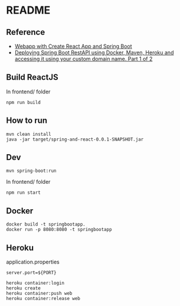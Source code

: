 # README
## Reference
- [Webapp with Create React App and Spring Boot](https://github.com/kantega/react-and-spring)
- [Deploying Spring Boot RestAPI using Docker, Maven, Heroku and accessing it using your custom domain name. Part 1 of 2](https://medium.com/@urbanswati/deploying-spring-boot-restapi-using-docker-maven-heroku-and-accessing-it-using-your-custom-aa04798c0112)

## Build ReactJS
In frontend/ folder
```
npm run build
```

## How to run
```
mvn clean install
java -jar target/spring-and-react-0.0.1-SNAPSHOT.jar
```

## Dev
```
mvn spring-boot:run
```
In frontend/ folder
```
npm run start
```

## Docker
```
docker build -t springbootapp.
docker run -p 8080:8080 -t springbootapp
```

## Heroku
application.properties
```
server.port=${PORT}
```
```
heroku container:login
heroku create 
heroku container:push web
heroku container:release web
```